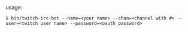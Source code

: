 usage:

```shell
$ bin/twitch-irc-bot --name=<your name> --chan=<channel with #> --user=<twitch user name> --password=<oauth password>
```
